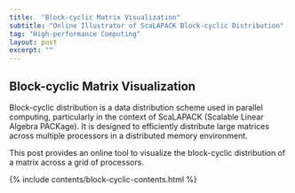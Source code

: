 ```yaml
---
title:  "Block-cyclic Matrix Visualization"
subtitle: "Online Illustrator of ScaLAPACK Block-cyclic Distribution"
tag: "High-performance Computing"
layout: post
excerpt: ""
---
```


## Block-cyclic Matrix Visualization

Block-cyclic distribution is a data distribution scheme used in parallel computing, particularly in the context of ScaLAPACK (Scalable Linear Algebra PACKage). It is designed to efficiently distribute large matrices across multiple processors in a distributed memory environment.

This post provides an online tool to visualize the block-cyclic distribution of a matrix across a grid of processors.

<!-- markdownlint-disable MD033 -->

{% include contents/block-cyclic-contents.html %}
